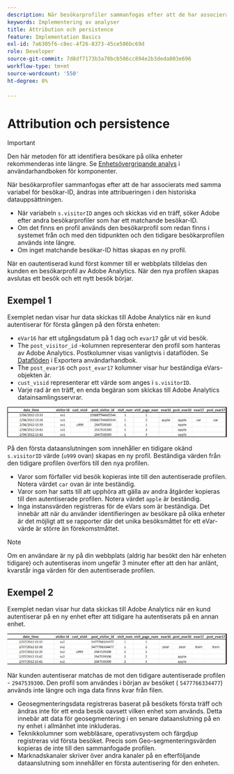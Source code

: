 ```yaml
---
description: När besökarprofiler sammanfogas efter att de har associerats med samma variabel för besökar-ID, ändras inte attribueringen i den historiska datauppsättningen.
keywords: Implementering av analyser
title: Attribution och persistence
feature: Implementation Basics
exl-id: 7a6305f6-c8ec-4f26-8373-45ce586bc69d
role: Developer
source-git-commit: 7d8df7173b3a78bcb506cc894e2b3deda003e696
workflow-type: tm+mt
source-wordcount: '550'
ht-degree: 0%

---
```


# Attribution och persistence

>[!IMPORTANT]
>
>Den här metoden för att identifiera besökare på olika enheter rekommenderas inte längre. Se [Enhetsövergripande analys](/help/components/cda/overview.md) i användarhandboken för komponenter.

När besökarprofiler sammanfogas efter att de har associerats med samma variabel för besökar-ID, ändras inte attribueringen i den historiska datauppsättningen.

* När variabeln `s.visitorID` anges och skickas vid en träff, söker Adobe efter andra besökarprofiler som har ett matchande besökar-ID.
* Om det finns en profil används den besökarprofil som redan finns i systemet från och med den tidpunkten och den tidigare besökarprofilen används inte längre.
* Om inget matchande besökar-ID hittas skapas en ny profil.

När en oautentiserad kund först kommer till er webbplats tilldelas den kunden en besökarprofil av Adobe Analytics. När den nya profilen skapas avslutas ett besök och ett nytt besök börjar.

## Exempel 1

Exemplet nedan visar hur data skickas till Adobe Analytics när en kund autentiserar för första gången på den första enheten:

* `eVar16` har ett utgångsdatum på 1 dag och `evar17` går ut vid besök.
* The `post_visitor_id` -kolumnen representerar den profil som hanteras av Adobe Analytics. Postkolumner visas vanligtvis i dataflöden. Se [Dataflöden](/help/export/analytics-data-feed/data-feed-overview.md) i Exportera användarhandbok.
* The `post_evar16` och `post_evar17` kolumner visar hur beständiga eVars-objekten är.
* `cust_visid` representerar ett värde som anges i `s.visitorID`.
* Varje rad är en träff, en enda begäran som skickas till Adobe Analytics datainsamlingsservrar.

![Exempel på olika enheter 1](assets/xdevice_first.jpg)

På den första dataanslutningen som innehåller en tidigare okänd `s.visitorID` värde (`u999` ovan) skapas en ny profil. Beständiga värden från den tidigare profilen överförs till den nya profilen.

* Varor som förfaller vid besök kopieras inte till den autentiserade profilen. Notera värdet `car` ovan är inte beständig.
* Varor som har satts till att upphöra att gälla av andra åtgärder kopieras till den autentiserade profilen. Notera värdet `apple` är beständig.
* Inga instansvärden registreras för de eVars som är beständiga. Det innebär att när du använder identifieringen av besökare på olika enheter är det möjligt att se rapporter där det unika besöksmåttet för ett eVar-värde är större än förekomstmåttet.

>[!NOTE]
>
>Om en användare är ny på din webbplats (aldrig har besökt den här enheten tidigare) och autentiseras inom ungefär 3 minuter efter att den har anlänt, kvarstår inga värden för den autentiserade profilen.

## Exempel 2

Exemplet nedan visar hur data skickas till Adobe Analytics när en kund autentiserar på en ny enhet efter att tidigare ha autentiserats på en annan enhet.

![Exempel på olika enheter 2](assets/xdevice-subsequent.jpg)

När kunden autentiserar matchas de mot den tidigare autentiserade profilen - `2947539300`. Den profil som användes i början av besöket ( `5477766334477`) används inte längre och inga data finns kvar från filen.

* Geosegmenteringsdata registreras baserat på besökets första träff och ändras inte för ett enda besök oavsett vilken enhet som används. Detta innebär att data för geosegmentering i en senare dataanslutning på en ny enhet i allmänhet inte inkluderas.
* Teknikkolumner som webbläsare, operativsystem och färgdjup registreras vid första besöket. Precis som Geo-segmenteringsvärden kopieras de inte till den sammanfogade profilen.
* Marknadskanaler skriver över andra kanaler på en efterföljande dataanslutning som innehåller en första autentisering för den enheten.
